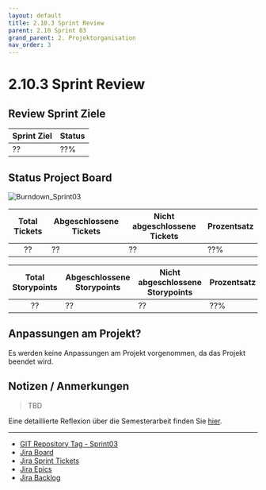 ```yaml
---
layout: default
title: 2.10.3 Sprint Review
parent: 2.10 Sprint 03
grand_parent: 2. Projektorganisation
nav_order: 3
---
```


# 2.10.3 Sprint Review

## Review Sprint Ziele

| **Sprint Ziel** | **Status** |
| --------------- | ---------- |
| ??              | ??%        |

## Status Project Board

![Burndown_Sprint03](../../../resources/images/Burndown_Sprint03.png)

| **Total Tickets** | **Abgeschlossene Tickets** | **Nicht abgeschlossene Tickets** | **Prozentsatz** |
| :---------------: | -------------------------- | -------------------------------- | --------------- |
|        ??         | ??                         | ??                               | ??%             |

| **Total Storypoints** | **Abgeschlossene Storypoints** | **Nicht abgeschlossene Storypoints** | **Prozentsatz** |
| :-------------------: | ------------------------------ | ------------------------------------ | --------------- |
|          ??           | ??                             | ??                                   | ??%             |

## Anpassungen am Projekt?

Es werden keine Anpassungen am Projekt vorgenommen, da das Projekt beendet wird.

## Notizen / Anmerkungen

> TBD

Eine detaillierte Reflexion über die Semesterarbeit finden Sie [hier](../../07_fazit/index.md).

---

- [GIT Repository Tag - Sprint03](https://github.com/Cloud-native-engineering/sem04_docs/releases/tag/sprint-03)
- [Jira Board](https://itcne23.atlassian.net/jira/software/projects/CNC/boards/5)
- [Jira Sprint Tickets](https://itcne23.atlassian.net/jira/software/projects/CNC/issues/CNC-31?jql=project%20%3D%20%22CNC%22%20AND%20sprint%20%3D%2012%20ORDER%20BY%20created%20DESC)
- [Jira Epics](https://itcne23.atlassian.net/jira/software/projects/CNC/issues/CNC-32?jql=project%20%3D%20%22CNC%22%20AND%20sprint%20%3D%2010%20AND%20type%20%3D%20Epic%20ORDER%20BY%20created%20DESC)
- [Jira Backlog](https://itcne23.atlassian.net/jira/software/projects/CNC/boards/5/backlog)
